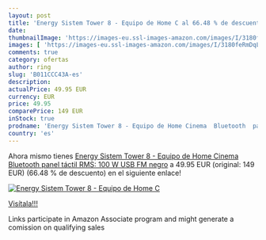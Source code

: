 ```yaml
---
layout: post
title: 'Energy Sistem Tower 8 - Equipo de Home C al 66.48 % de descuento'
date: 
thumbnailImage: 'https://images-eu.ssl-images-amazon.com/images/I/3180feRmDqL._SL200_.jpg'
images: [ 'https://images-eu.ssl-images-amazon.com/images/I/3180feRmDqL._SL200_.jpg' ]
comments: true
category: ofertas
author: ring
slug: 'B011CCC43A-es'
description:
actualPrice: 49.95 EUR
currency: EUR
price: 49.95
comparePrice: 149 EUR
inStock: true
prodname: 'Energy Sistem Tower 8 - Equipo de Home Cinema  Bluetooth  panel táctil  RMS: 100 W  USB  FM  negro'
country: 'es'
---
```


Ahora mismo tienes [Energy Sistem Tower 8 - Equipo de Home Cinema  Bluetooth  panel táctil  RMS: 100 W  USB  FM  negro](https://www.amazon.es/dp/B011CCC43A/?tag=tolees-21) a 49.95 EUR (original: 149 EUR) (66.48 %  de descuento) en el siguiente enlace!

[![Energy Sistem Tower 8 - Equipo de Home C](https://images-eu.ssl-images-amazon.com/images/I/3180feRmDqL._SL200_.jpg)](https://www.amazon.es/dp/B011CCC43A/?tag=tolees-21)

[Visítala!!!](https://www.amazon.es/dp/B011CCC43A/?tag=tolees-21)

Links participate in Amazon Associate program and might generate a comission on qualifying sales
